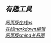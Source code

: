 ## ***有趣工具***  
*[网页版在线ps](https://ps.gaoding.com)*  
*[在线markdown编辑](https://www.mdeditor.com/)*  
*[网页版xmind关系图](https://naotu.baidu.com/)* 

